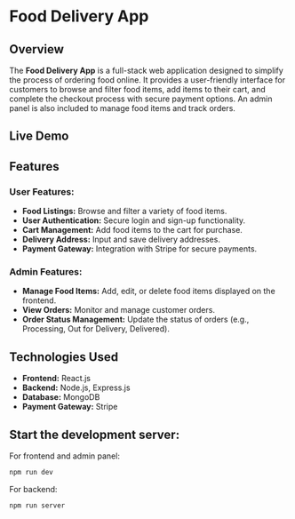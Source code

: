 # Food Delivery App

## Overview
The **Food Delivery App** is a full-stack web application designed to simplify the process of ordering food online. 
It provides a user-friendly interface for customers to browse and filter food items, add items to their cart, and 
complete the checkout process with secure payment options. An admin panel is also included to manage food items and track orders.

## Live Demo

[Click here to view the live application]: (https://food-delivery-frontend-xipm.onrender.com)


## Features
### User Features:
- **Food Listings:** Browse and filter a variety of food items.
- **User Authentication:** Secure login and sign-up functionality.
- **Cart Management:** Add food items to the cart for purchase.
- **Delivery Address:** Input and save delivery addresses.
- **Payment Gateway:** Integration with Stripe for secure payments.

### Admin Features:
- **Manage Food Items:** Add, edit, or delete food items displayed on the frontend.
- **View Orders:** Monitor and manage customer orders.
- **Order Status Management:** Update the status of orders (e.g., Processing, Out for Delivery, Delivered).

## Technologies Used
- **Frontend:** React.js
- **Backend:** Node.js, Express.js
- **Database:** MongoDB
- **Payment Gateway:** Stripe

## Start the development server:

For frontend and admin panel:
   ```bash
   npm run dev
   ```

For backend:
```bash
npm run server
```

